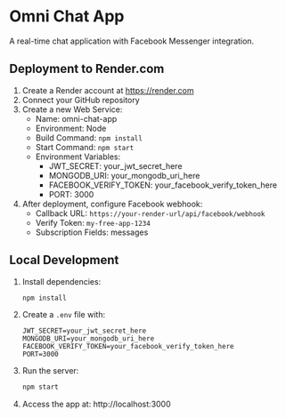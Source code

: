 # Omni Chat App

A real-time chat application with Facebook Messenger integration.

## Deployment to Render.com

1. Create a Render account at https://render.com
2. Connect your GitHub repository
3. Create a new Web Service:
   - Name: omni-chat-app
   - Environment: Node
   - Build Command: `npm install`
   - Start Command: `npm start`
   - Environment Variables:
     - JWT_SECRET: your_jwt_secret_here
     - MONGODB_URI: your_mongodb_uri_here
     - FACEBOOK_VERIFY_TOKEN: your_facebook_verify_token_here
     - PORT: 3000
4. After deployment, configure Facebook webhook:
   - Callback URL: `https://your-render-url/api/facebook/webhook`
   - Verify Token: `my-free-app-1234`
   - Subscription Fields: messages

## Local Development

1. Install dependencies:
   ```bash
   npm install
   ```

2. Create a `.env` file with:
   ```
   JWT_SECRET=your_jwt_secret_here
   MONGODB_URI=your_mongodb_uri_here
   FACEBOOK_VERIFY_TOKEN=your_facebook_verify_token_here
   PORT=3000
   ```

3. Run the server:
   ```bash
   npm start
   ```

4. Access the app at: http://localhost:3000
